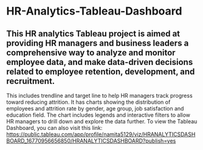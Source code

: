 # HR-Analytics-Tableau-Dashboard
## This HR analytics Tableau project is aimed at providing HR managers and business leaders a comprehensive way to analyze and monitor employee data, and make data-driven decisions related to employee retention, development, and recruitment.  
This includes trendline and target line to help HR managers track progress toward reducing attrition.
It has charts showing the distribution of employees and attrition rate by gender, age group, job satisfaction and education field. The chart includes legends and interactive filters to allow HR managers to drill down and explore the data further.
To view the Tableau Dashboard, you can also visit this link:
https://public.tableau.com/app/profile/namita5129/viz/HRANALYTICSDASHBOARD_16770956656850/HRANALYTICSDASHBOARD?publish=yes
